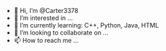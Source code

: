 - 👋 Hi, I’m @Carter3378
- 👀 I’m interested in ...
- 🌱 I’m currently learning: C++, Python, Java, HTML
- 💞️ I’m looking to collaborate on ...
- 📫 How to reach me ...

<!---
Carter3378/Carter3378 is a ✨ special ✨ repository because its `README.md` (this file) appears on your GitHub profile.
You can click the Preview link to take a look at your changes.
--->

